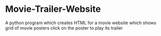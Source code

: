 # Movie-Trailer-Website
A python program which creates HTML for a movie website which shows grid of movie posters  click on the poster to play its trailer
